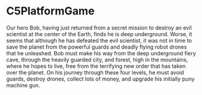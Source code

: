 # C5PlatformGame
Our hero Bob, having just returned from a secret mission to destroy an evil scientist at the center of the Earth,
finds he is deep underground. Worse, it seems that although he has defeated the evil scientist,
it was not in time to save the planet from the powerful guards and deadly flying robot drones that he unleashed.
Bob must make his way from the deep underground fiery cave, through the heavily guarded city, and forest, high in the mountains,
where he hopes to live, free from the terrifying new order that has taken over the planet.
On his journey through these four levels, he must avoid guards, destroy drones, collect lots of money,
and upgrade his initially puny machine gun.
